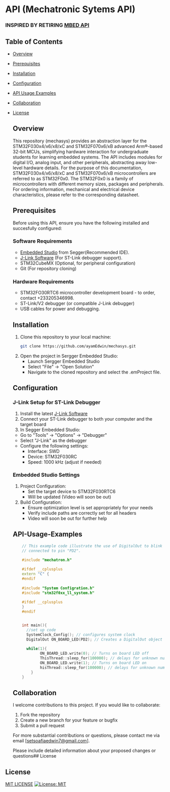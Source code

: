 #   API (Mechatronic Sytems API)
### INSPIRED BY RETIRING [MBED API](https://os.mbed.com/docs/mbed-os/v6.16/apis/index.html)


## Table of Contents
- [Overview](#Overview)
- [Prerequisites](#Prerequisites)
- [Installation](#Installation)
- [Configuration](#Configuration)
- [API Usage Examples](#API-Usage-Examples)
- [Collaboration](#Collaboration)
- [License](#License)

  ## Overview
  This repository (mechasys) provides an abstraction layer for the STM32F030x4/x6/x8/xC and STM32F070x6/xB
  advanced Arm®-based 32-bit MCUs,
  simplifying hardware interaction for undergraduate students for learning embedded systems.
  The API includes modules for digital I/O, analog input, and other peripherals, abstracting away
  low-level hardware details.
  For the purpose of this documentation, STM32F030x4/x6/x8/xC and STM32F070x6/xB
  microcontrollers are referred to as STM32F0x0.
  The STM32F0x0 is a family of microcontrollers with different memory sizes, packages and
  peripherals.
  For ordering information, mechanical and electrical device characteristics, please refer to
  the corresponding datasheet.

  ## Prerequisites
  Before using this API, ensure you have the following installed and succesfully configured:
  ### Software Requirements
  - [Embedded Studio](https://www.segger.com/downloads/embedded-studio/) from Segger(Recommended IDE).
  - [J-Link Software](https://www.segger.com/downloads/jlink/) (For ST-Link debugger support).
  - STM32CubeMX (Optional, for peripheral configuration)
  - Git (For repository cloning)
 
  ### Hardware Requirements
  - STM32FO30RTC6 microcontroller development board - to order, contact +233205346998.
  - ST-Link/V2 debugger (or compatible J-Link debugger)
  - USB cables for power and debugging.
 

  ## Installation
  1. Clone this repository to your local machine:
     ```bash
     git clone https://github.com/ayamEdwin/mechasys.git
     ```
  3. Open the project in Sergger Embedded Studio:
     - Launch Sergger Embedded Studio
     - Select "File" -> "Open Solution"
     - Navigate to the cloned repository and
       select the .emProject file.

  ## Configuration
  ### J-Link Setup for ST-Link Debugger
  1. Install the latest [J-Link Software](https://www.segger.com/downloads/jlink/)
  2. Connect your ST-Link debugger to both your computer and the target board
  3. In Segger Embedded Studio:
    - Go to "Tools" -> "Options" -> "Debugger"
    - Select "J-Link" as the debugger
    - Configure the following settings:
      - Interface: SWD
      - Device: STM32F030RC
      - Speed: 1000 kHz (adjust if needed)
      
  ### Embedded Studio Settings
  1. Project Configuration:
     - Set the target device to STM32F030RTC6
     - Will be updated (Video will soon be out)
  2. Build Configuration:
     - Ensure optimization level is set appropriately for your needs
     - Verify include paths are correctly set for all headers
     - Video will soon be out for further help
    
  ## API-Usage-Examples
  ```cpp
      // This example code illustrate the use of DigitalOut to blink an on board LED
      // connected to pin "PD2".
    
      #include "mechatron.h"
  
      #ifdef __cplusplus
      extern "C" {
      #endif
      
      #include "System Configration.h"
      #include "stm32f0xx_ll_system.h"
      
      #ifdef __cplusplus
      }
      #endif
  
  
      int main(){
        //set up code
        SystemClock_Config(); // configures system clock
        DigitalOut ON_BOARD_LED(PD2); // Creates a DigitalOut object on PD2
    
        while(1){
              ON_BOARD_LED.write(0); // Turns on board LED off
              ThisThread::sleep_for(100000); // delays for unknown number of seconds
              ON_BOARD_LED.write(1); // Turns on board LED on
              hisThread::sleep_for(100000); // delays for unknown number of seconds
          }
      }
  ```

  ## Collaboration
  I welcome contributions to this project. If you would like
  to collaborate:
  1. Fork the repository
  2. Create a new branch for your feature or bugfix
  3. Submit  a pull request
 
  For more substantial contributions or questions, please contact me
  via email [setsoafiaedwin7@gmail.com].

  Please include detailed information about your proposed changes
  or questions## License

## License
[MIT LICENSE](https://github.com/ayamEdwin/mechasys/blob/main/LICENSE)
[![License: MIT](https://img.shields.io/badge/License-MIT-yellow.svg)](https://opensource.org/license/mit/)
 
  
        
  
  
